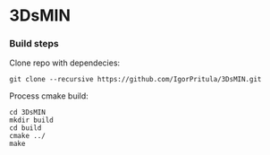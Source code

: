 # 3DsMIN

### Build steps

Clone repo with dependecies:

`git clone --recursive https://github.com/IgorPritula/3DsMIN.git`

Process cmake build:

`cd 3DsMIN`  
`mkdir build`  
`cd build`  
`cmake ../`  
`make `  
